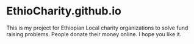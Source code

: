 # EthioCharity.github.io
This is my project for Ethiopian Local charity organizations to solve fund raising problems.
People donate their money online. I hope you like it.
